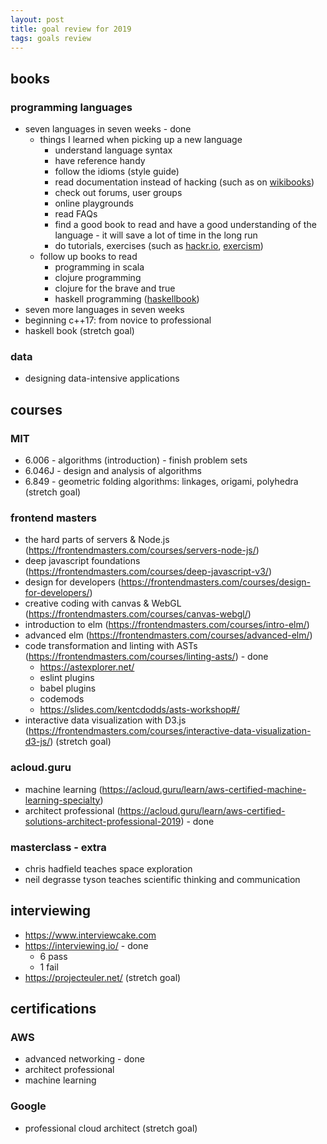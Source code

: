 ```yaml
---
layout: post
title: goal review for 2019
tags: goals review
---
```


## books

### programming languages

* seven languages in seven weeks - done
  * things I learned when picking up a new language
    * understand language syntax
    * have reference handy
    * follow the idioms (style guide)
    * read documentation instead of hacking (such as on [wikibooks](https://en.wikibooks.org/))
    * check out forums, user groups
    * online playgrounds
    * read FAQs
    * find a good book to read and have a good understanding of the language - it will save a lot of time in the long run
    * do tutorials, exercises (such as [hackr.io](https://hackr.io), [exercism](https://exercism.io/my/tracks))
  * follow up books to read
    * programming in scala
    * clojure programming
    * clojure for the brave and true
    * haskell programming ([haskellbook](http://haskellbook.com/))
* seven more languages in seven weeks
* beginning c++17: from novice to professional
* haskell book (stretch goal)

### data

* designing data-intensive applications

## courses

### MIT

* 6.006 - algorithms (introduction) - finish problem sets
* 6.046J - design and analysis of algorithms
* 6.849 - geometric folding algorithms: linkages, origami, polyhedra (stretch goal)

### frontend masters

* the hard parts of servers & Node.js (https://frontendmasters.com/courses/servers-node-js/)
* deep javascript foundations (https://frontendmasters.com/courses/deep-javascript-v3/)
* design for developers (https://frontendmasters.com/courses/design-for-developers/)
* creative coding with canvas & WebGL (https://frontendmasters.com/courses/canvas-webgl/)
* introduction to elm (https://frontendmasters.com/courses/intro-elm/)
* advanced elm (https://frontendmasters.com/courses/advanced-elm/)
* code transformation and linting with ASTs (https://frontendmasters.com/courses/linting-asts/) - done
  * https://astexplorer.net/
  * eslint plugins
  * babel plugins
  * codemods
  * https://slides.com/kentcdodds/asts-workshop#/
* interactive data visualization with D3.js (https://frontendmasters.com/courses/interactive-data-visualization-d3-js/) (stretch goal)

### acloud.guru

* machine learning (https://acloud.guru/learn/aws-certified-machine-learning-specialty)
* architect professional (https://acloud.guru/learn/aws-certified-solutions-architect-professional-2019) - done

### masterclass - extra

* chris hadfield teaches space exploration
* neil degrasse tyson teaches scientific thinking and communication

## interviewing

* https://www.interviewcake.com
* https://interviewing.io/ - done
  * 6 pass
  * 1 fail
* https://projecteuler.net/ (stretch goal)

## certifications

### AWS

* advanced networking - done
* architect professional
* machine learning

### Google

* professional cloud architect (stretch goal)
